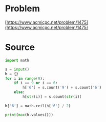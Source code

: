 # Problem

[https://www.acmicpc.net/problem/1475](https://www.acmicpc.net/problem/1475)

# Source

```py
import math

s = input()
h = {}
for i in range(9):
    if i == 9 or i == 6:
        h['6'] = s.count('9') + s.count('6')
    else:
        h[str(i)] = s.count(str(i))
    
h['6'] = math.ceil(h['6'] / 2)

print(max(h.values()))
```